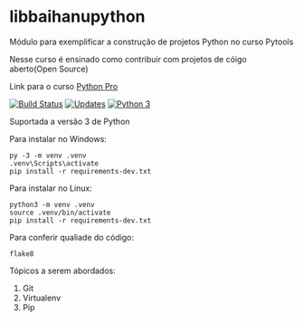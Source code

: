 # libbaihanupython
Módulo para exemplificar a construção de projetos Python no curso Pytools

Nesse curso é ensinado como contribuir com projetos de cóigo aberto(Open Source)

Link para o curso [Python Pro](https://www.python.pro.br/)

[![Build Status](https://travis-ci.com/Dev-lucas-eduardo/libbaihanupython.svg?branch=main)](https://travis-ci.com/Dev-lucas-eduardo/libbaihanupython)
[![Updates](https://pyup.io/repos/github/Dev-lucas-eduardo/libbaihanupython/shield.svg)](https://pyup.io/repos/github/Dev-lucas-eduardo/libbaihanupython/)
[![Python 3](https://pyup.io/repos/github/Dev-lucas-eduardo/libbaihanupython/python-3-shield.svg)](https://pyup.io/repos/github/Dev-lucas-eduardo/libbaihanupython/)

Suportada a versão 3 de Python

Para instalar no Windows:

```console
py -3 -m venv .venv
.venv\Scripts\activate
pip install -r requirements-dev.txt
```

Para instalar no Linux:

```console
python3 -m venv .venv
source .venv/bin/activate
pip install -r requirements-dev.txt
```

Para conferir qualiade do código:

```console
flake8
```

Tópicos a serem abordados:
 1. Git
 2. Virtualenv
 3. Pip
